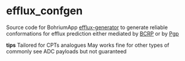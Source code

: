 # efflux_confgen

Source code for BohriumApp [efflux-generator](https://bohrium.dp.tech/apps/efflux-generator) 
to generate reliable conformations for efflux prediction either mediated by [BCRP](https://bohrium.dp.tech/apps/efflux-predictor) or by [Pgp](https://bohrium.dp.tech/apps/efflux-predictor-pgp)

**tips**
Tailored for CPTs analogues
May works fine for other types of commonly see ADC payloads but not guaranteed